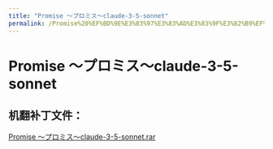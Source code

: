 ```yaml
---
title: "Promise ～プロミス～claude-3-5-sonnet"
permalink: /Promise%20%EF%BD%9E%E3%83%97%E3%83%AD%E3%83%9F%E3%82%B9%EF%BD%9Eclaude-3-5-sonnet
---
```



# Promise ～プロミス～claude-3-5-sonnet

## 机翻补丁文件：

[Promise ～プロミス～claude-3-5-sonnet.rar](https://github.com/jyxjyx1234/jyxjyx1234.github.io/blob/main/resources/Promise%20%EF%BD%9E%E3%83%97%E3%83%AD%E3%83%9F%E3%82%B9%EF%BD%9Eclaude-3-5-sonnet.rar)

 

